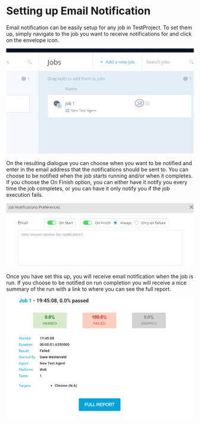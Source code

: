 # Setting up Email Notification

Email notification can be easily setup for any job in TestProject. To set them up, simply navigate to the job you want to receive notifications for and click on the envelope icon.

![Job Notifications](../.gitbook/assets/image%20%2849%29.png)

On the resulting dialogue you can choose when you want to be notified and enter in the email address that the notifications should be sent to. You can choose to be notified when the job starts running and/or when it completes. If you choose the On Finish option, you can either have it notify you every time the job completes, or you can have it only notify you if the job execution fails.

![Email Notification Settings](../.gitbook/assets/image%20%2823%29.png)

Once you have set this up, you will receive email notification when the job is run. If you choose to be notified on run completion you will receive a nice summary of the run with a link to where you can see the full report.

![Email Run Summary](../.gitbook/assets/image%20%2852%29.png)

